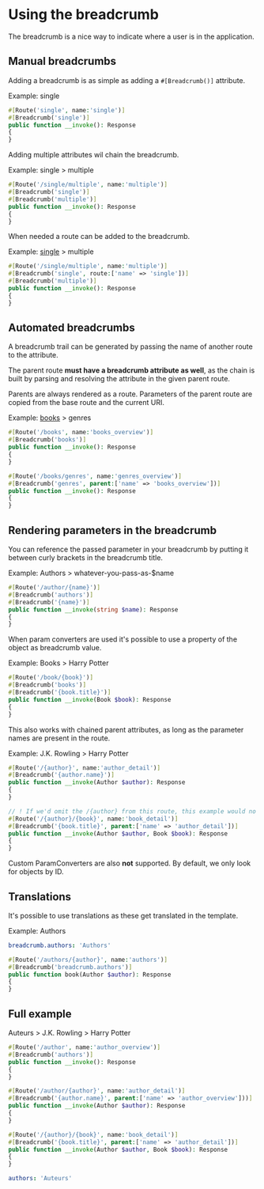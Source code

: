 # Using the breadcrumb

The breadcrumb is a nice way to indicate where a user is in the application.

## Manual breadcrumbs
Adding a breadcrumb is as simple as adding a `#[Breadcrumb()]` attribute.

Example: single
```php
#[Route('single', name:'single')]
#[Breadcrumb('single')]
public function __invoke(): Response
{
}
```

Adding multiple attributes wil chain the breadcrumb.

Example: single > multiple
```php
#[Route('/single/multiple', name:'multiple')]
#[Breadcrumb('single')]
#[Breadcrumb('multiple')]
public function __invoke(): Response
{
}
```

When needed a route can be added to the breadcrumb.

Example: [single](#) > multiple
```php
#[Route('/single/multiple', name:'multiple')]
#[Breadcrumb('single', route:['name' => 'single'])]
#[Breadcrumb('multiple')]
public function __invoke(): Response
{
}
```

## Automated breadcrumbs
A breadcrumb trail can be generated by passing the name of another route to the attribute.

The parent route **must have a breadcrumb attribute as well**, as the chain is built by parsing and resolving the attribute in the given parent route.

Parents are always rendered as a route. Parameters of the parent route are copied from the base route and the current URI.

Example: [books](#) > genres
```php
#[Route('/books', name:'books_overview')]
#[Breadcrumb('books')]
public function __invoke(): Response
{
}

#[Route('/books/genres', name:'genres_overview')]
#[Breadcrumb('genres', parent:['name' => 'books_overview'])]
public function __invoke(): Response
{
}
```

## Rendering parameters in the breadcrumb
You can reference the passed parameter in your breadcrumb by putting it between curly brackets in the breadcrumb title.

Example: Authors > whatever-you-pass-as-$name
```php
#[Route('/author/{name}')]
#[Breadcrumb('authors')]
#[Breadcrumb('{name}')]
public function __invoke(string $name): Response
{
}
```
When param converters are used it's possible to use a property of the object as breadcrumb value.

Example: Books > Harry Potter
```php
#[Route('/book/{book}')]
#[Breadcrumb('books')]
#[Breadcrumb('{book.title}')]
public function __invoke(Book $book): Response
{
}
```

This also works with chained parent attributes, as long as the parameter names are present in the route.

Example: J.K. Rowling > Harry Potter
```php
#[Route('/{author}', name:'author_detail')]
#[Breadcrumb('{author.name}')]
public function __invoke(Author $author): Response
{
}

// ! If we'd omit the /{author} from this route, this example would no longer work !
#[Route('/{author}/{book}', name:'book_detail')]
#[Breadcrumb('{book.title}', parent:['name' => 'author_detail'])]
public function __invoke(Author $author, Book $book): Response
{
}
```

Custom ParamConverters are also **not** supported. By default, we only look for objects by ID.

## Translations
It's possible to use translations as these get translated in the template.

Example: Authors
```yaml
breadcrumb.authors: 'Authors'
```

```php
#[Route('/authors/{author}', name:'authors')]
#[Breadcrumb('breadcrumb.authors')]
public function book(Author $author): Response
{
}
```

## Full example
Auteurs > J.K. Rowling > Harry Potter

```php
#[Route('/author', name:'author_overview')]
#[Breadcrumb('authors')]
public function __invoke(): Response
{
}

#[Route('/author/{author}', name:'author_detail')]
#[Breadcrumb('{author.name}', parent:['name' => 'author_overview']))]
public function __invoke(Author $author): Response
{
}

#[Route('/{author}/{book}', name:'book_detail')]
#[Breadcrumb('{book.title}', parent:['name' => 'author_detail'])]
public function __invoke(Author $author, Book $book): Response
{
}
```

```yaml
authors: 'Auteurs'
```
